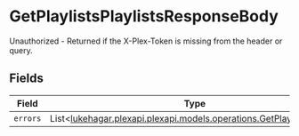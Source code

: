 # GetPlaylistsPlaylistsResponseBody

Unauthorized - Returned if the X-Plex-Token is missing from the header or query.


## Fields

| Field                                                                                                                 | Type                                                                                                                  | Required                                                                                                              | Description                                                                                                           |
| --------------------------------------------------------------------------------------------------------------------- | --------------------------------------------------------------------------------------------------------------------- | --------------------------------------------------------------------------------------------------------------------- | --------------------------------------------------------------------------------------------------------------------- |
| `errors`                                                                                                              | List<[lukehagar.plexapi.plexapi.models.operations.GetPlaylistsErrors](../../models/operations/GetPlaylistsErrors.md)> | :heavy_minus_sign:                                                                                                    | N/A                                                                                                                   |